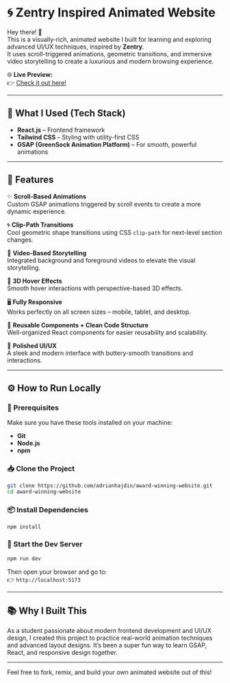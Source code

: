 # 🌀 Zentry Inspired Animated Website 

Hey there! 👋  
This is a visually-rich, animated website I built for learning and exploring advanced UI/UX techniques, inspired by **Zentry**.  
It uses scroll-triggered animations, geometric transitions, and immersive video storytelling to create a luxurious and modern browsing experience.

🌐 **Live Preview:**  
👉 [Check it out here!](https://animated-website-coral.vercel.app/)

---

## 🚀 What I Used (Tech Stack)

- **React.js** – Frontend framework  
- **Tailwind CSS** – Styling with utility-first CSS  
- **GSAP (GreenSock Animation Platform)** – For smooth, powerful animations

---

## 🎯 Features

✨ **Scroll-Based Animations**  
Custom GSAP animations triggered by scroll events to create a more dynamic experience.

🌀 **Clip-Path Transitions**  
Cool geometric shape transitions using CSS `clip-path` for next-level section changes.

🎥 **Video-Based Storytelling**  
Integrated background and foreground videos to elevate the visual storytelling.

🧊 **3D Hover Effects**  
Smooth hover interactions with perspective-based 3D effects.

🖥 **Fully Responsive**  
Works perfectly on all screen sizes – mobile, tablet, and desktop.

🧠 **Reusable Components + Clean Code Structure**  
Well-organized React components for easier reusability and scalability.

💎 **Polished UI/UX**  
A sleek and modern interface with buttery-smooth transitions and interactions.

---

## ⚙️ How to Run Locally

### 🧰 Prerequisites

Make sure you have these tools installed on your machine:

- **Git**
- **Node.js**
- **npm**

### 📥 Clone the Project

```bash
git clone https://github.com/adrianhajdin/award-winning-website.git
cd award-winning-website
```

### 📦 Install Dependencies

```bash
npm install
```

### 🧪 Start the Dev Server

```bash
npm run dev
```

Then open your browser and go to:  
👉 `http://localhost:5173`

---

## 📚 Why I Built This

As a student passionate about modern frontend development and UI/UX design, I created this project to practice real-world animation techniques and advanced layout designs. It’s been a super fun way to learn GSAP, React, and responsive design together.

---

Feel free to fork, remix, and build your own animated website out of this!
